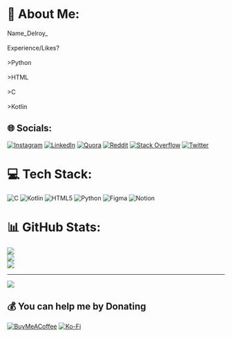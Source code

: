 # 💫 About Me:
Name_Delroy_<br><br>Experience/Likes?<br><br>>Python<br><br>>HTML<br><br>>C<br><br>>Kotlin<br>


## 🌐 Socials:
[![Instagram](https://img.shields.io/badge/Instagram-%23E4405F.svg?logo=Instagram&logoColor=white)](https://instagram.com/delroy_09) [![LinkedIn](https://img.shields.io/badge/LinkedIn-%230077B5.svg?logo=linkedin&logoColor=white)](https://linkedin.com/in/delroypires09) [![Quora](https://img.shields.io/badge/Quora-%23B92B27.svg?logo=Quora&logoColor=white)](https://quora.com/profile/Delroy-Pires) [![Reddit](https://img.shields.io/badge/Reddit-%23FF4500.svg?logo=Reddit&logoColor=white)](https://reddit.com/user/Delroy_09) [![Stack Overflow](https://img.shields.io/badge/-Stackoverflow-FE7A16?logo=stack-overflow&logoColor=white)](https://stackoverflow.com/users/16830537) [![Twitter](https://img.shields.io/badge/Twitter-%231DA1F2.svg?logo=Twitter&logoColor=white)](https://twitter.com/PiresDelroy) 

# 💻 Tech Stack:
![C](https://img.shields.io/badge/c-%2300599C.svg?style=flat&logo=c&logoColor=white) ![Kotlin](https://img.shields.io/badge/kotlin-%230095D5.svg?style=flat&logo=kotlin&logoColor=white) ![HTML5](https://img.shields.io/badge/html5-%23E34F26.svg?style=flat&logo=html5&logoColor=white) ![Python](https://img.shields.io/badge/python-3670A0?style=flat&logo=python&logoColor=ffdd54) 	![Figma](https://img.shields.io/badge/figma-%23F24E1E.svg?style=flat&logo=figma&logoColor=white) ![Notion](https://img.shields.io/badge/Notion-%23000000.svg?style=flat&logo=notion&logoColor=white)
# 📊 GitHub Stats:
![](https://github-readme-stats.vercel.app/api?username=Delroy09&theme=dark&hide_border=false&include_all_commits=false&count_private=false)<br/>
![](https://github-readme-streak-stats.herokuapp.com/?user=Delroy09&theme=dark&hide_border=false)<br/>
![](https://github-readme-stats.vercel.app/api/top-langs/?username=Delroy09&theme=dark&hide_border=false&include_all_commits=false&count_private=false&layout=compact)

---
[![](https://visitcount.itsvg.in/api?id=Delroy09&icon=2&color=0)](https://visitcount.itsvg.in)

  ## 💰 You can help me by Donating
  [![BuyMeACoffee](https://img.shields.io/badge/Buy%20Me%20a%20Coffee-ffdd00?style=for-the-badge&logo=buy-me-a-coffee&logoColor=black)](https://buymeacoffee.com/del09) [![Ko-Fi](https://img.shields.io/badge/Ko--fi-F16061?style=for-the-badge&logo=ko-fi&logoColor=white)](https://ko-fi.com/del_kun) 

  
<!-- Proudly created with GPRM ( https://gprm.itsvg.in ) -->
